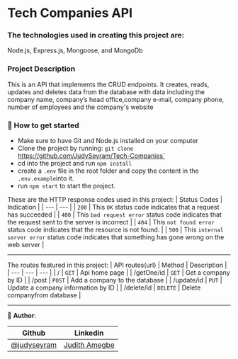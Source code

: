 # Tech Companies API

### The technologies used in creating this project are:
Node.js, Express.js, Mongoose, and MongoDb

### Project Description
This is an API that implements the CRUD endpoints. It creates, reads, updates and deletes data from the database with data including the company name, company’s head office,company e-mail, company phone, number of employees and the company's website

### :rocket: How to get started

- Make sure to have Git and Node.js installed on your computer
- Clone the project by running: `git clone `https://github.com/JudySeyram/Tech-Companies`
- cd into the project and run `npm install`
- create a `.env` file in the root folder and copy the content in the `.env.example`into it.
- run `npm start` to start the project.
 
These are the HTTP response codes used in this project:
| Status Codes | Indication                                                                                            |
|   ---        | ---                                                                                                   |
|  `200`       | This `OK` status code indicates that a request has succeeded                                          |
|  `400`       | This `bad request error` status code indicates that the request sent to the server is incorrect       |
|  `404`       | This `not found error` status code indicates that the resource is not found.        |
|  `500`       | This `internal server error` status code indicates that something has gone wrong on the web server           |

<hr>

The routes featured in this project:
| API routes(url)       | Method   | Description                                         |
| ---                   | ---      | ---                                                 |
| /         | `GET`   |  Api home page                   |
| /getOne/id   | `GET`   | Get a company by ID                 |
| /post   | `POST`   | Add a company to the database               |
| /update/id | `PUT`   | Update a company information by ID |
| /delete/id | `DELETE`   | Delete companyfrom database               |

<hr>


👤 **Author**:

| Github  | Linkedin |
| ------------- | ------------- |
| [@judyseyram](https://github.com/JudySeyram)  | [Judith Amegbe](https://gh.linkedin.com/in/amegbe-judith-5b881811a)  |

